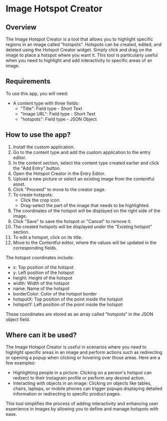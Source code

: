# Image Hotspot Creator

## Overview

The Image Hotspot Creator is a tool that allows you to highlight specific regions in an image called "hotspots". Hotspots can be created, edited, and deleted using the Hotspot Creator widget. Simply click and drag on the image to place a hotspot where you want it. This tool is particularly useful when you need to highlight and add interactivity to specific areas of an image.

## Requirements

To use this app, you will need:

- A content type with three fields:
  - "Title": Field type - Short Text
  - "Image URL": Field type - Short Text
  - "hotspots": Field type - JSON Object

## How to use the app?

1. Install the custom application.
2. Go to the content type and add the custom application to the entry editor.
3. In the content section, select the content type created earlier and click the "Add Entry" button.
4. Open the Hotspot Creator in the Entry Editor.
5. Upload a new picture or select an existing image from the contentful asset.
6. Click "Proceed" to move to the creator page.
7. To create hotspots:
   - Click the crop icon.
   - Drag-select the part of the image that needs to be highlighted.
8. The coordinates of the hotspot will be displayed on the right side of the image.
9. Click "Save" to save the hotspot or "Cancel" to remove it.
10. The created hotspots will be displayed under the "Existing hotspot" section.
11. To edit a hotspot, click on its title.
12. Move to the Contentful editor, where the values will be updated in the corresponding fields.

The hotspot coordinates include:
- x: Top position of the hotspot
- y: Left position of the hotspot
- height: Height of the hotspot
- width: Width of the hotspot
- name: Name of the hotspot
- borderColor: Color of the hotspot border
- hotspotX: Top position of the point inside the hotspot
- hotspotY: Left position of the point inside the hotspot

These coordinates are stored as an array called "hotspots" in the JSON object field.

## Where can it be used?

The Image Hotspot Creator is useful in scenarios where you need to highlight specific areas in an image and perform actions such as redirecting or opening a popup when clicking or hovering over those areas. Here are a few examples:

- Highlighting people in a picture: Clicking on a person's hotspot can redirect to their Instagram profile or perform any desired action.
- Interacting with objects in an image: Clicking on objects like tables, chairs, laptops, or mobile phones can trigger popups displaying detailed information or redirecting to specific product pages.

This tool simplifies the process of adding interactivity and enhancing user experience in images by allowing you to define and manage hotspots with ease.